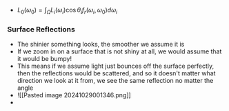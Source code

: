 - $L_0(\omega_0)=\int_{\Omega} L_i(\omega_i)\cos\theta_if_r(\omega_i,\omega_0)d\omega_i$
### Surface Reflections
- The shinier something looks, the smoother we assume it is
- If we zoom in on a surface that is not shiny at all, we would assume that it would be bumpy!
- This means if we assume light just bounces off the surface perfectly, then the reflections would be scattered, and so it doesn't matter what direction we look at it from, we see the same reflection no matter the angle
- ![[Pasted image 20241029001346.png]]
- 